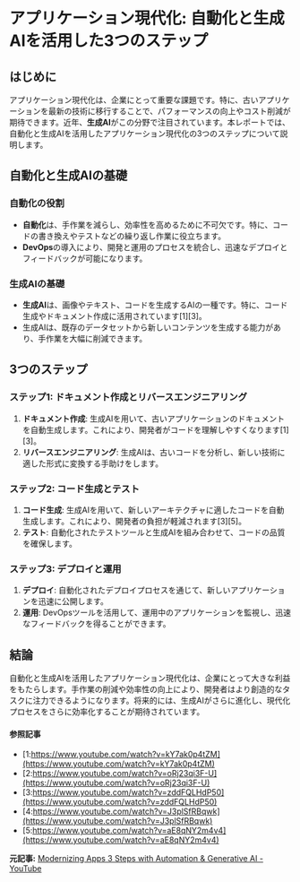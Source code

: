 # アプリケーション現代化: 自動化と生成AIを活用した3つのステップ

## はじめに

アプリケーション現代化は、企業にとって重要な課題です。特に、古いアプリケーションを最新の技術に移行することで、パフォーマンスの向上やコスト削減が期待できます。近年、**生成AI**がこの分野で注目されています。本レポートでは、自動化と生成AIを活用したアプリケーション現代化の3つのステップについて説明します。

## 自動化と生成AIの基礎

### 自動化の役割

- **自動化**は、手作業を減らし、効率性を高めるために不可欠です。特に、コードの書き換えやテストなどの繰り返し作業に役立ちます。
- **DevOps**の導入により、開発と運用のプロセスを統合し、迅速なデプロイとフィードバックが可能になります。

### 生成AIの基礎

- **生成AI**は、画像やテキスト、コードを生成するAIの一種です。特に、コード生成やドキュメント作成に活用されています[1][3]。
- 生成AIは、既存のデータセットから新しいコンテンツを生成する能力があり、手作業を大幅に削減できます。

## 3つのステップ

### ステップ1: ドキュメント作成とリバースエンジニアリング

1. **ドキュメント作成**: 生成AIを用いて、古いアプリケーションのドキュメントを自動生成します。これにより、開発者がコードを理解しやすくなります[1][3]。
2. **リバースエンジニアリング**: 生成AIは、古いコードを分析し、新しい技術に適した形式に変換する手助けをします。

### ステップ2: コード生成とテスト

1. **コード生成**: 生成AIを用いて、新しいアーキテクチャに適したコードを自動生成します。これにより、開発者の負担が軽減されます[3][5]。
2. **テスト**: 自動化されたテストツールと生成AIを組み合わせて、コードの品質を確保します。

### ステップ3: デプロイと運用

1. **デプロイ**: 自動化されたデプロイプロセスを通じて、新しいアプリケーションを迅速に公開します。
2. **運用**: DevOpsツールを活用して、運用中のアプリケーションを監視し、迅速なフィードバックを得ることができます。

## 結論

自動化と生成AIを活用したアプリケーション現代化は、企業にとって大きな利益をもたらします。手作業の削減や効率性の向上により、開発者はより創造的なタスクに注力できるようになります。将来的には、生成AIがさらに進化し、現代化プロセスをさらに効率化することが期待されています。

#### 参照記事
- [1:https://www.youtube.com/watch?v=kY7ak0p4tZM](https://www.youtube.com/watch?v=kY7ak0p4tZM)
- [2:https://www.youtube.com/watch?v=oRj23qi3F-U](https://www.youtube.com/watch?v=oRj23qi3F-U)
- [3:https://www.youtube.com/watch?v=zddFQLHdP50](https://www.youtube.com/watch?v=zddFQLHdP50)
- [4:https://www.youtube.com/watch?v=J3plSfRBqwk](https://www.youtube.com/watch?v=J3plSfRBqwk)
- [5:https://www.youtube.com/watch?v=aE8qNY2m4v4](https://www.youtube.com/watch?v=aE8qNY2m4v4)


**元記事:** [Modernizing Apps 3 Steps with Automation & Generative AI - YouTube](https://www.youtube.com/watch?v=j8Lq6tpJjnE)